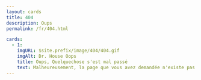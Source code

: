 ```yaml
---
layout: cards
title: 404
description: Oups
permalink: /fr/404.html

cards:
  - 1:
    imgURL: $site.prefix/image/404/404.gif
    imgAlt: Dr. House Oops
    title: Oups, Quelquechose s'est mal passé
    text: Malheureusement, la page que vous avez demandée n'existe pas!<br>Vérifiez l'orthographe ou accédez à la <a href="$site.prefix/fr/">page d'accueil</a> pour trouver ce que vous chercher.
---
```

